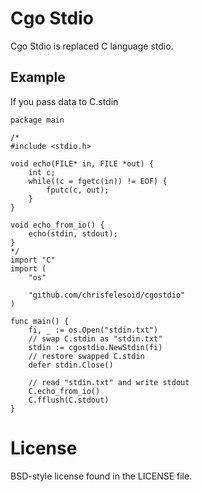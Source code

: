 # Cgo Stdio

Cgo Stdio is replaced C language stdio.


## Example

If you pass data to C.stdin

```
package main

/*
#include <stdio.h>

void echo(FILE* in, FILE *out) {
	int c;
	while((c = fgetc(in)) != EOF) {
		fputc(c, out);
	}
}

void echo_from_io() {
	echo(stdin, stdout);
}
*/
import "C"
import (
	"os"

	"github.com/chrisfelesoid/cgostdio"
)

func main() {
	fi, _ := os.Open("stdin.txt")
	// swap C.stdin as "stdin.txt"
	stdin := cgostdio.NewStdin(fi)
	// restore swapped C.stdin
	defer stdin.Close()

    // read "stdin.txt" and write stdout
	C.echo_from_io()
	C.fflush(C.stdout)
}
```


# License

BSD-style license found in the LICENSE file.